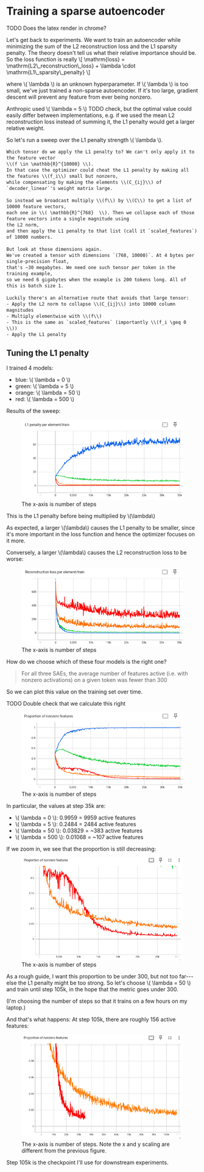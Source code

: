 # Training a sparse autoencoder

TODO Does the latex render in chrome?

Let's get back to experiments. We want to train an autoencoder while minimizing
the sum of the L2 reconstruction loss and the L1 sparsity penalty. The theory 
doesn't tell us what their relative importance should be. So the loss function is really
\\[
\mathrm{loss} = \mathrm{L2\\_reconstruction\\_loss} + \lambda \cdot \mathrm{L1\\_sparsity\\_penalty}
\\]

where \\( \lambda \\) is an unknown hyperparameter. If \\( \lambda \\) is too small, we've just trained a
non-sparse autoencoder. If it's too large, gradient descent will prevent any feature from
ever being nonzero.

Anthropic used \\( \lambda = 5 \\) TODO check,
but the optimal value could easily differ
between implementations, e.g. if we used
the mean L2 reconstruction loss instead of summing it,
the L1 penalty would get a larger relative weight.

So let's run a sweep over the L1 penalty strength \\( \lambda \\).




```admonish
Which tensor do we apply the L1 penalty to? We can't only apply it to the feature vector
\\(f \in \mathbb{R}^{10000} \\).
In that case the optimizer could cheat the L1 penalty by making all the features \\(f_i\\) small but nonzero,
while compensating by making the elements \\(C_{ij}\\) of `decoder_linear`'s weight matrix large.

So instead we broadcast multiply \\(f\\) by \\(C\\) to get a list of 10000 feature vectors,
each one in \\( \mathbb{R}^{768}  \\). Then we collapse each of those feature vectors into a single magnitude using
the L2 norm,
and then apply the L1 penalty to that list (call it `scaled_features`) of 10000 numbers.

But look at those dimensions again.
We've created a tensor with dimensions `(768, 10000)`. At 4 bytes per single-precision float, 
that's ~30 megabytes. We need one such tensor per token in the training example,
so we need 6 gigabytes when the example is 200 tokens long. All of this is batch size 1.

Luckily there's an alternative route that avoids that large tensor:
- Apply the L2 norm to collapse \\(C_{ij}\\) into 10000 column magnitudes
- Multiply elementwise with \\(f\\)
- This is the same as `scaled_features` (importantly \\(f_i \geq 0 \\))
- Apply the L1 penalty
```

## Tuning the L1 penalty

I trained 4 models:
- blue: \\( \lambda = 0 \\) 
- green: \\( \lambda = 5 \\) 
- orange: \\( \lambda = 50 \\) 
- red: \\( \lambda = 500 \\) 

Results of the sweep:

<figure>
  <img src=assets/l1_penalty.png alt=""/>
  <figcaption>The x-axis is number of steps</figcaption>
</figure>

This is the L1 penalty before being multiplied by \\(\lambda\\)

As expected, a larger \\(\lambda\\) causes the L1 penalty to be smaller,
since it's more important in the loss function and hence the optimizer
focuses on it more.


Conversely, a larger \\(\lambda\\) causes the L2 reconstruction loss to be worse:


<figure>
  <img src=assets/l2_reconstruction_loss.png alt=""/>
  <figcaption>The x-axis is number of steps</figcaption>
</figure>

How do we choose which of these four models is the right one?

> For all three SAEs, the average number of features active (i.e. with nonzero activations) on a given token was fewer than 300

So we can plot this value on the training set over time.

TODO Double check that we calculate this right


<figure>
  <img src=assets/nonzero_proportion.png alt=""/>
  <figcaption>The x-axis is number of steps</figcaption>
</figure>

In particular, the values at step 35k are:
- \\( \lambda = 0 \\):   0.9959 = 9959 active features 
- \\( \lambda = 5 \\):   0.2484 = 2484 active features
-  \\( \lambda = 50 \\): 0.03829 = ~383 active features
- \\( \lambda = 500 \\): 0.01068 = ~107 active features

If we zoom in, we see that the proportion is still
decreasing:

<figure>
  <img src=assets/nonzero_proportion_zoom.png alt=""/>
  <figcaption>The x-axis is number of steps</figcaption>
</figure>

As a rough guide, I want this proportion
to be under 300, but not too far---else
the L1 penalty might be too strong.
So let's choose \\( \lambda = 50 \\)
and train until step 105k,
in the hope that the metric goes under 300.

(I'm choosing the number of steps so that it
trains on a few hours on my laptop.)

And that's what happens: At step 105k,
there are roughly 156 active features:


<figure>
  <img src=assets/nonzero_proportion_105k.png alt=""/>
  <figcaption>The x-axis is number of steps. Note the x and y scaling are different from the previous figure.</figcaption>
</figure>

Step 105k is the checkpoint I'll use for downstream
experiments.


